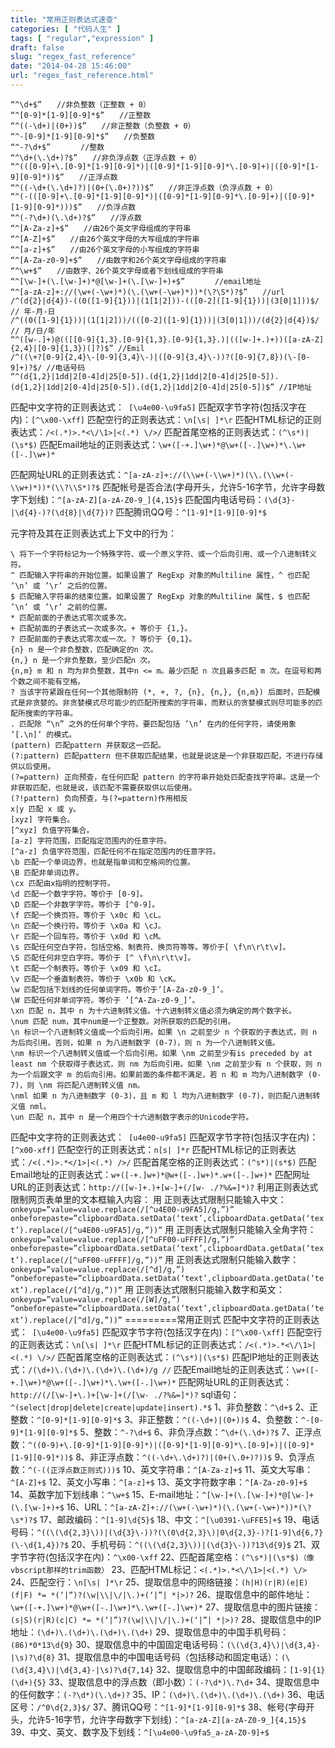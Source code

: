 ```yaml
---
title: "常用正则表达式速查"
categories: [ "代码人生" ]
tags: [ "regular","expression" ]
draft: false
slug: "regex_fast_reference"
date: "2014-04-28 15:46:00"
url: "regex_fast_reference.html"
---
```


    “^\d+$”　　//非负整数（正整数 + 0）
    “^[0-9]*[1-9][0-9]*$”　　//正整数
    “^((-\d+)|(0+))$”　　//非正整数（负整数 + 0）
    “^-[0-9]*[1-9][0-9]*$”　　//负整数
    “^-?\d+$”　　　　//整数
    “^\d+(\.\d+)?$”　　//非负浮点数（正浮点数 + 0）
    “^(([0-9]+\.[0-9]*[1-9][0-9]*)|([0-9]*[1-9][0-9]*\.[0-9]+)|([0-9]*[1-9][0-9]*))$”　　//正浮点数
    “^((-\d+(\.\d+)?)|(0+(\.0+)?))$”　　//非正浮点数（负浮点数 + 0）
    “^(-(([0-9]+\.[0-9]*[1-9][0-9]*)|([0-9]*[1-9][0-9]*\.[0-9]+)|([0-9]*[1-9][0-9]*)))$”　　//负浮点数
    “^(-?\d+)(\.\d+)?$”　　//浮点数
    “^[A-Za-z]+$”　　//由26个英文字母组成的字符串
    “^[A-Z]+$”　　//由26个英文字母的大写组成的字符串
    “^[a-z]+$”　　//由26个英文字母的小写组成的字符串
    “^[A-Za-z0-9]+$”　　//由数字和26个英文字母组成的字符串
    “^\w+$”　　//由数字、26个英文字母或者下划线组成的字符串
    “^[\w-]+(\.[\w-]+)*@[\w-]+(\.[\w-]+)+$”　　　　//email地址
    “^[a-zA-z]+://(\w+(-\w+)*)(\.(\w+(-\w+)*))*(\?\S*)?$”　　//url
    /^(d{2}|d{4})-((0([1-9]{1}))|(1[1|2]))-(([0-2]([1-9]{1}))|(3[0|1]))$/ // 年-月-日
    /^((0([1-9]{1}))|(1[1|2]))/(([0-2]([1-9]{1}))|(3[0|1]))/(d{2}|d{4})$/ // 月/日/年
    “^([w-.]+)@(([[0-9]{1,3}.[0-9]{1,3}.[0-9]{1,3}.)|(([w-]+.)+))([a-zA-Z]{2,4}|[0-9]{1,3})(]?)$” //Emil
    /^((\+?[0-9]{2,4}\-[0-9]{3,4}\-)|([0-9]{3,4}\-))?([0-9]{7,8})(\-[0-9]+)?$/ //电话号码
    “^(d{1,2}|1dd|2[0-4]d|25[0-5]).(d{1,2}|1dd|2[0-4]d|25[0-5]).(d{1,2}|1dd|2[0-4]d|25[0-5]).(d{1,2}|1dd|2[0-4]d|25[0-5])$” //IP地址


匹配中文字符的正则表达式：` [\u4e00-\u9fa5]`
匹配双字节字符(包括汉字在内)：`[^\x00-\xff]`
匹配空行的正则表达式：`\n[\s| ]*\r`
匹配HTML标记的正则表达式：`/<(.*)>.*<\/\1>|<(.*) \/>/`
匹配首尾空格的正则表达式：`(^\s*)|(\s*$)`
匹配Email地址的正则表达式：`\w+([-+.]\w+)*@\w+([-.]\w+)*\.\w+([-.]\w+)*`

匹配网址URL的正则表达式：`^[a-zA-z]+://(\\w+(-\\w+)*)(\\.(\\w+(-\\w+)*))*(\\?\\S*)?$`
匹配帐号是否合法(字母开头，允许5-16字节，允许字母数字下划线)：`^[a-zA-Z][a-zA-Z0-9_]{4,15}$`
匹配国内电话号码：`(\d{3}-|\d{4}-)?(\d{8}|\d{7})?`
匹配腾讯QQ号：`^[1-9]*[1-9][0-9]*$`

元字符及其在正则表达式上下文中的行为：

    \ 将下一个字符标记为一个特殊字符、或一个原义字符、或一个后向引用、或一个八进制转义符。
    ^ 匹配输入字符串的开始位置。如果设置了 RegExp 对象的Multiline 属性，^ 也匹配 ’\n’ 或 ’\r’ 之后的位置。
    $ 匹配输入字符串的结束位置。如果设置了 RegExp 对象的Multiline 属性，$ 也匹配 ’\n’ 或 ’\r’ 之前的位置。
    * 匹配前面的子表达式零次或多次。
    + 匹配前面的子表达式一次或多次。+ 等价于 {1,}。
    ? 匹配前面的子表达式零次或一次。? 等价于 {0,1}。
    {n} n 是一个非负整数，匹配确定的n 次。
    {n,} n 是一个非负整数，至少匹配n 次。
    {n,m} m 和 n 均为非负整数，其中n <= m。最少匹配 n 次且最多匹配 m 次。在逗号和两个数之间不能有空格。
    ? 当该字符紧跟在任何一个其他限制符 (*, +, ?, {n}, {n,}, {n,m}) 后面时，匹配模式是非贪婪的。非贪婪模式尽可能少的匹配所搜索的字符串，而默认的贪婪模式则尽可能多的匹配所搜索的字符串。
    . 匹配除 “\n” 之外的任何单个字符。要匹配包括 ’\n’ 在内的任何字符，请使用象 ’[.\n]’ 的模式。
    (pattern) 匹配pattern 并获取这一匹配。
    (?:pattern) 匹配pattern 但不获取匹配结果，也就是说这是一个非获取匹配，不进行存储供以后使用。
    (?=pattern) 正向预查，在任何匹配 pattern 的字符串开始处匹配查找字符串。这是一个非获取匹配，也就是说，该匹配不需要获取供以后使用。
    (?!pattern) 负向预查，与(?=pattern)作用相反
    x|y 匹配 x 或 y。
    [xyz] 字符集合。
    [^xyz] 负值字符集合。
    [a-z] 字符范围，匹配指定范围内的任意字符。
    [^a-z] 负值字符范围，匹配任何不在指定范围内的任意字符。
    \b 匹配一个单词边界，也就是指单词和空格间的位置。
    \B 匹配非单词边界。
    \cx 匹配由x指明的控制字符。
    \d 匹配一个数字字符。等价于 [0-9]。
    \D 匹配一个非数字字符。等价于 [^0-9]。
    \f 匹配一个换页符。等价于 \x0c 和 \cL。
    \n 匹配一个换行符。等价于 \x0a 和 \cJ。
    \r 匹配一个回车符。等价于 \x0d 和 \cM。
    \s 匹配任何空白字符，包括空格、制表符、换页符等等。等价于[ \f\n\r\t\v]。
    \S 匹配任何非空白字符。等价于 [^ \f\n\r\t\v]。
    \t 匹配一个制表符。等价于 \x09 和 \cI。
    \v 匹配一个垂直制表符。等价于 \x0b 和 \cK。
    \w 匹配包括下划线的任何单词字符。等价于’[A-Za-z0-9_]’。
    \W 匹配任何非单词字符。等价于 ’[^A-Za-z0-9_]’。
    \xn 匹配 n，其中 n 为十六进制转义值。十六进制转义值必须为确定的两个数字长。
    \num 匹配 num，其中num是一个正整数。对所获取的匹配的引用。
    \n 标识一个八进制转义值或一个后向引用。如果 \n 之前至少 n 个获取的子表达式，则 n 为后向引用。否则，如果 n 为八进制数字 (0-7)，则 n 为一个八进制转义值。
    \nm 标识一个八进制转义值或一个后向引用。如果 \nm 之前至少有is preceded by at least nm 个获取得子表达式，则 nm 为后向引用。如果 \nm 之前至少有 n 个获取，则 n 为一个后跟文字 m 的后向引用。如果前面的条件都不满足，若 n 和 m 均为八进制数字 (0-7)，则 \nm 将匹配八进制转义值 nm。
    \nml 如果 n 为八进制数字 (0-3)，且 m 和 l 均为八进制数字 (0-7)，则匹配八进制转义值 nml。
    \un 匹配 n，其中 n 是一个用四个十六进制数字表示的Unicode字符。

匹配中文字符的正则表达式：` [u4e00-u9fa5]`
匹配双字节字符(包括汉字在内)：`[^x00-xff]`
匹配空行的正则表达式：`n[s| ]*r`
匹配HTML标记的正则表达式：`/<(.*)>.*</1>|<(.*) />/`
匹配首尾空格的正则表达式：`(^s*)|(s*$)`
匹配Email地址的正则表达式：`w+([-+.]w+)*@w+([-.]w+)*.w+([-.]w+)*`
匹配网址URL的正则表达式：`http://([w-]+.)+[w-]+(/[w- ./?%&=]*)?`
利用正则表达式限制网页表单里的文本框输入内容：
用 正则表达式限制只能输入中文：`onkeyup=”value=value.replace(/[^u4E00-u9FA5]/g,”)” onbeforepaste=”clipboardData.setData(‘text’,clipboardData.getData(‘text’).replace(/[^u4E00-u9FA5]/g,”))”`
用 正则表达式限制只能输入全角字符： `onkeyup=”value=value.replace(/[^uFF00-uFFFF]/g,”)” onbeforepaste=”clipboardData.setData(‘text’,clipboardData.getData(‘text’).replace(/[^uFF00-uFFFF]/g,”))”`
用 正则表达式限制只能输入数字：`onkeyup=”value=value.replace(/[^d]/g,”) “onbeforepaste=”clipboardData.setData(‘text’,clipboardData.getData(‘text’).replace(/[^d]/g,”))”`
用 正则表达式限制只能输入数字和英文：`onkeyup=”value=value.replace(/[W]/g,”) “onbeforepaste=”clipboardData.setData(‘text’,clipboardData.getData(‘text’).replace(/[^d]/g,”))”`
=========常用正则式
匹配中文字符的正则表达式：` [\u4e00-\u9fa5]`
匹配双字节字符(包括汉字在内)：`[^\x00-\xff]`
匹配空行的正则表达式：`\n[\s| ]*\r`
匹配HTML标记的正则表达式：`/<(.*)>.*<\/\1>|<(.*) \/>/`
匹配首尾空格的正则表达式：`(^\s*)|(\s*$)`
匹配IP地址的正则表达式：`/(\d+)\.(\d+)\.(\d+)\.(\d+)/g //`
匹配Email地址的正则表达式：`\w+([-+.]\w+)*@\w+([-.]\w+)*\.\w+([-.]\w+)*`
匹配网址URL的正则表达式：`http://(/[\w-]+\.)+[\w-]+(/[\w- ./?%&=]*)?`
sql语句：`^(select|drop|delete|create|update|insert).*$`
1、非负整数：`^\d+$`
2、正整数：`^[0-9]*[1-9][0-9]*$`
3、非正整数：`^((-\d+)|(0+))$`
4、负整数：`^-[0-9]*[1-9][0-9]*$`
5、整数：`^-?\d+$`
6、非负浮点数：`^\d+(\.\d+)?$`
7、正浮点数：`^((0-9)+\.[0-9]*[1-9][0-9]*)|([0-9]*[1-9][0-9]*\.[0-9]+)|([0-9]*[1-9][0-9]*))$`
8、非正浮点数：`^((-\d+\.\d+)?)|(0+(\.0+)?))$`
9、负浮点数：`^(-((正浮点数正则式)))$`
10、英文字符串：`^[A-Za-z]+$`
11、英文大写串：`^[A-Z]+$`
12、英文小写串：`^[a-z]+$`
13、英文字符数字串：`^[A-Za-z0-9]+$`
14、英数字加下划线串：`^\w+$`
15、E-mail地址：`^[\w-]+(\.[\w-]+)*@[\w-]+(\.[\w-]+)+$`
16、URL：`^[a-zA-Z]+://(\w+(-\w+)*)(\.(\w+(-\w+)*))*(\?\s*)?$`
17、邮政编码：`^[1-9]\d{5}$`
18、中文：`^[\u0391-\uFFE5]+$`
19、电话号码：`^((\(\d{2,3}\))|(\d{3}\-))?(\(0\d{2,3}\)|0\d{2,3}-)?[1-9]\d{6,7}(\-\d{1,4})?$`
20、手机号码：`^((\(\d{2,3}\))|(\d{3}\-))?13\d{9}$`
21、双字节字符(包括汉字在内)：`^\x00-\xff`
22、匹配首尾空格：`(^\s*)|(\s*$)（像vbscript那样的trim函数）`
23、匹配HTML标记：`<(.*)>.*<\/\1>|<(.*) \/>`
24、匹配空行：`\n[\s| ]*\r`
25、提取信息中的网络链接：`(h|H)(r|R)(e|E)(f|F) *= *(‘|”)?(\w|\\|\/|\.)+(‘|”| *|>)?`
26、提取信息中的邮件地址：`\w+([-+.]\w+)*@\w+([-.]\w+)*\.\w+([-.]\w+)*`
27、提取信息中的图片链接：`(s|S)(r|R)(c|C) *= *(‘|”)?(\w|\\|\/|\.)+(‘|”| *|>)?`
28、提取信息中的IP地址：`(\d+)\.(\d+)\.(\d+)\.(\d+)`
29、提取信息中的中国手机号码：`(86)*0*13\d{9}`
30、提取信息中的中国固定电话号码：`(\(\d{3,4}\)|\d{3,4}-|\s)?\d{8}`
31、提取信息中的中国电话号码（包括移动和固定电话）：`(\(\d{3,4}\)|\d{3,4}-|\s)?\d{7,14}`
32、提取信息中的中国邮政编码：`[1-9]{1}(\d+){5}`
33、提取信息中的浮点数（即小数）：`(-?\d*)\.?\d+`
34、提取信息中的任何数字：`(-?\d*)(\.\d+)?`
35、IP：`(\d+)\.(\d+)\.(\d+)\.(\d+)`
36、电话区号：`/^0\d{2,3}$/`
37、腾讯QQ号：`^[1-9]*[1-9][0-9]*$`
38、帐号(字母开头，允许5-16字节，允许字母数字下划线)：`^[a-zA-Z][a-zA-Z0-9_]{4,15}$`
39、中文、英文、数字及下划线：`^[\u4e00-\u9fa5_a-zA-Z0-9]+$`

